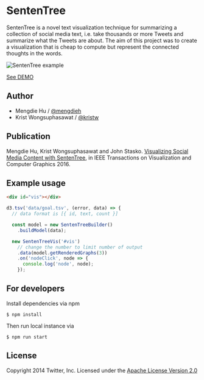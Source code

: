 SentenTree
==========

SentenTree is a novel text visualization technique for summarizing a collection of social media text, i.e. take thousands or more Tweets and summarize what the Tweets are about. The aim of this project was to create a visualization that is cheap to compute but represent the connected thoughts in the words.

![SentenTree example](https://raw.githubusercontent.com/twitter/SentenTree/master/images/SentenTree.png)

[See DEMO](https://twitter.github.io/SentenTree/)

## Author
- Mengdie Hu / [@mengdieh](https://twitter.com/mengdieh)
- Krist Wongsuphasawat / [@kristw](https://twitter.com/kristw)

## Publication

Mengdie Hu, Krist Wongsuphasawat and John Stasko. [Visualizing Social Media Content with SentenTree](http://www.cc.gatech.edu/~stasko/papers/infovis16-sententree.pdf), in IEEE Transactions on Visualization and Computer Graphics 2016.

## Example usage


```html
<div id="vis"></div>
```

```js
d3.tsv('data/goal.tsv', (error, data) => {
  // data format is [{ id, text, count }]

  const model = new SentenTreeBuilder()
    .buildModel(data);

  new SentenTreeVis('#vis')
    // change the number to limit number of output
    .data(model.getRenderedGraphs(3))
    .on('nodeClick', node => {
      console.log('node', node);
    });
```

## For developers

Install dependencies via npm

```
$ npm install
```

Then run local instance via

```
$ npm run start
```

## License

Copyright 2014 Twitter, Inc. Licensed under the [Apache License Version 2.0](http://www.apache.org/licenses/LICENSE-2.0)
